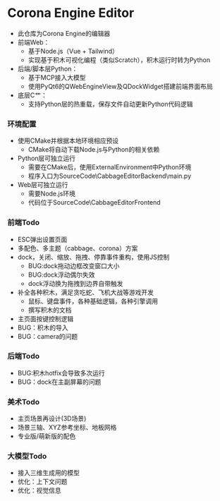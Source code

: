 # Corona Engine Editor
- 此仓库为Corona Engine的编辑器
- 前端Web：
	- 基于Node.js（Vue + Tailwind）
	- 实现基于积木可视化编程（类似Scratch），积木运行时转为Python
- 后端/脚本层Python：
	- 基于MCP接入大模型
	- 使用PyQt6的QWebEngineView及QDockWidget搭建前端界面布局
- 底层C艹：
	- 支持Python层的热重载，保存文件自动更新Python代码逻辑
  
### 环境配置
- 使用CMake并根据本地环境相应预设
	- CMake将自动下载Node.js与Python的相关依赖
- Python层可独立运行
	- 需要在CMake后，使用ExternalEnvironment中Python环境
 	- 程序入口为SourceCode\CabbageEditorBackend\main.py
- Web层可独立运行
	- 需要Node.js环境
 	- 代码位于SourceCode\CabbageEditorFrontend

### 前端Todo
- ESC弹出设置页面
- 多配色、多主题（cabbage、corona）方案
- dock，关闭、缩放、拖拽、停靠事件重构，使用JS控制
	- BUG:dock拖动边框改变窗口大小
 	- BUG:dock浮动偶尔失效
	- dock浮动换为拖拽到边界自带触发
- 补全各种积木，满足贪吃蛇、飞机大战等游戏开发
	- 鼠标、键盘事件，各种基础逻辑，各种引擎调用
	- 撰写积木的文档
- 主页面按键控制逻辑
- BUG：积木的导入 
- BUG：camera的问题
  
### 后端Todo
- BUG:积木hotfix会导致多次运行
- BUG：dock在主副屏幕的问题
  
### 美术Todo
-  主页场景再设计(3D场景) 
-  场景三轴、XYZ参考坐标、地板网格
-  专业版/萌新版的配色

### 大模型Todo
- 接入三维生成用的模型
- 优化：上下文问题
- 优化：视觉信息
